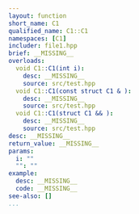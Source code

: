 ```yaml
---
layout: function
short_name: C1
qualified_name: C1::C1
namespaces: [C1]
includer: file1.hpp
brief: __MISSING__
overloads:
  void C1::C1(int i):
    desc: __MISSING__
    source: src/test.hpp
  void C1::C1(const struct C1 & ):
    desc: __MISSING__
    source: src/test.hpp
  void C1::C1(struct C1 && ):
    desc: __MISSING__
    source: src/test.hpp
desc: __MISSING__
return_value: __MISSING__
params:
  i: ""
  "": ""
example:
  desc: __MISSING__
  code: __MISSING__
see-also: []
...
```

